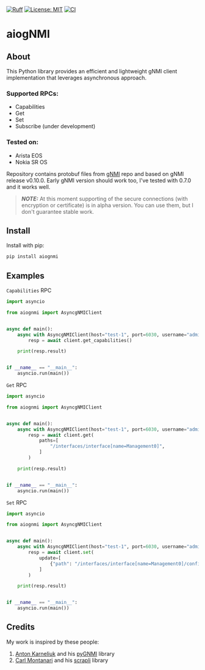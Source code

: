 [![Ruff](https://img.shields.io/endpoint?url=https://raw.githubusercontent.com/charliermarsh/ruff/main/assets/badge/v2.json)](https://github.com/astral-sh/ruff)
[![License: MIT](https://img.shields.io/badge/License-MIT-blue.svg)](https://opensource.org/licenses/MIT)
[![CI](https://github.com/miaow2/aiognmi/actions/workflows/commit.yaml/badge.svg?branch=main)](https://github.com/miaow2/aiognmi/actions)

# aiogNMI

## About

This Python library provides an efficient and lightweight gNMI client implementation that leverages asynchronous approach.

### Supported RPCs:

* Capabilities
* Get
* Set
* Subscribe (under development)

### Tested on:

* Arista EOS
* Nokia SR OS

Repository contains protobuf files from [gNMI](https://github.com/openconfig/gnmi/tree/master/proto) repo and based on gNMI release v0.10.0.
 Early gNMI version should work too, I've tested with 0.7.0 and it works well.

> **_NOTE:_**  At this moment supporting of the secure connections (with encryption or certificate) is in alpha version. You can use them, but I don't guarantee stable work.

## Install

Install with pip:

```bash
pip install aiognmi
```

## Examples

`Capabilities` RPC

```python
import asyncio

from aiognmi import AsyncgNMIClient


async def main():
    async with AsyncgNMIClient(host="test-1", port=6030, username="admin", password="admin", insecure=True) as client:
        resp = await client.get_capabilities()

    print(resp.result)


if __name__ == "__main__":
    asyncio.run(main())
```

`Get` RPC

```python
import asyncio

from aiognmi import AsyncgNMIClient


async def main():
    async with AsyncgNMIClient(host="test-1", port=6030, username="admin", password="admin", insecure=True) as client:
        resp = await client.get(
            paths=[
                "/interfaces/interface[name=Management0]",
            ]
        )

    print(resp.result)


if __name__ == "__main__":
    asyncio.run(main())
```

`Set` RPC

```python
import asyncio

from aiognmi import AsyncgNMIClient


async def main():
    async with AsyncgNMIClient(host="test-1", port=6030, username="admin", password="admin", insecure=True) as client:
        resp = await client.set(
            update=[
                {"path": "/interfaces/interface[name=Management0]/config", "data": {"description": "gnmi update test"}}
            ]
        )

    print(resp.result)


if __name__ == "__main__":
    asyncio.run(main())
```

## Credits

My work is inspired by these people:

1. [Anton Karneliuk](https://github.com/akarneliuk) and his [pyGNMI](https://github.com/akarneliuk/pygnmi) library
2. [Carl Montanari](https://github.com/carlmontanari) and his [scrapli](https://github.com/carlmontanari/scrapli) library
